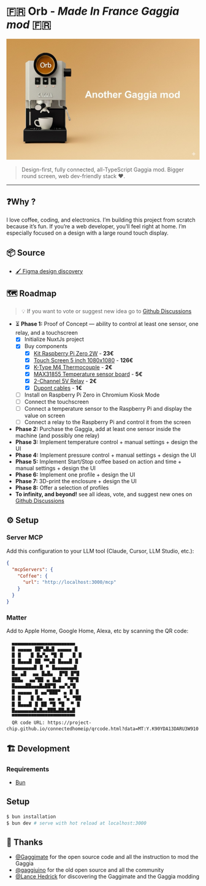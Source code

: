 # 🇫🇷 Orb - _Made In France Gaggia mod_ 🇫🇷
![image](orb.jpg)
> Design-first, fully connected, all-TypeScript Gaggia mod. Bigger round screen, web dev-friendly stack ❤️.
---

## ❓Why ?
I love coffee, coding, and electronics. I’m building this project from scratch because it’s fun. If you’re a web 
developer, you’ll feel right at home. I’m especially focused on a design with a large round touch display.

## 📦 Source
- [🖌️ Figma design discovery](https://www.figma.com/design/AHiLtSJ49nn0VO5oZbc940/Nuxt-UI-v3-•-Official-Design-Kit-•-Free--Community-?node-id=3523-8815&p=f&t=C1Ur5FfJ0Jg08B5x-0)

## 🗺️ Roadmap
> 💡 If you want to vote or suggest new idea go to [Github Discussions](https://github.com/moifort/orb/discussions/categories/ideas)
> 
- ⏳ **Phase 1:** Proof of Concept — ability to control at least one sensor, one relay, and a touchscreen
    - [x] Initialize NuxtJs project
    - [x] Buy components
        - [x] [Kit Raspberry Pi Zero 2W](https://fr.aliexpress.com/item/1005008267755917.html?spm=a2g0o.order_list.order_list_main.10.58785e5bD7hSzg&gatewayAdapt=glo2fra) - **23€**
        - [x] [Touch Screen 5 inch 1080x1080](https://fr.aliexpress.com/item/1005005498872449.html?spm=a2g0o.order_list.order_list_main.30.58785e5bD7hSzg&gatewayAdapt=glo2fra) - **126€**
        - [x] [K-Type M4 Thermocouple](https://fr.aliexpress.com/item/1005005496786289.html?spm=a2g0o.order_list.order_list_main.15.58785e5bD7hSzg&gatewayAdapt=glo2fra) - **2€**
        - [x] [MAX31855 Temperature sensor board](https://fr.aliexpress.com/item/1005005008373588.html?businessType=ProductDetail&srcSns=sns_Copy&spreadType=socialShare&bizType=ProductDetail&social_params=60912297260&aff_fcid=95a1e04e32ac448ea27c9f69c721219f-1757278656595-05401-_EuEbJO4&tt=CPS_NORMAL&aff_fsk=_EuEbJO4&aff_platform=shareComponent-detail&sk=_EuEbJO4&aff_trace_key=95a1e04e32ac448ea27c9f69c721219f-1757278656595-05401-_EuEbJO4&shareId=60912297260&businessType=ProductDetail&platform=AE&terminal_id=4f4c5c4072c3433a89a03e4f7aaeeab8&gatewayAdapt=glo2fra) - **5€**
        - [x] [2-Channel 5V Relay](https://fr.aliexpress.com/item/1005001903120199.html?spm=a2g0o.order_list.order_list_main.20.58785e5bD7hSzg&gatewayAdapt=glo2fra) - **2€**
        - [x] [Dupont cables](https://fr.aliexpress.com/item/1005005501503609.html?spm=a2g0o.order_list.order_list_main.25.58785e5bD7hSzg&gatewayAdapt=glo2fra) - **1€**
    - [ ] Install on Raspberry Pi Zero in Chromium Kiosk Mode
    - [ ] Connect the touchscreen
    - [ ] Connect a temperature sensor to the Raspberry Pi and display the value on screen
    - [ ] Connect a relay to the Raspberry Pi and control it from the screen

- **Phase 2:** Purchase the Gaggia, add at least one sensor inside the machine (and possibly one relay)
- **Phase 3:** Implement temperature control + manual settings + design the UI
- **Phase 4:** Implement pressure control + manual settings + design the UI
- **Phase 5:** Implement Start/Stop coffee based on action and time + manual settings + design the UI
- **Phase 6:** Implement one profile + design the UI
- **Phase 7:** 3D-print the enclosure + design the UI
- **Phase 8:** Offer a selection of profiles
- **To infinity, and beyond!** see all ideas, vote, and suggest new ones on [Github Discussions](https://github.com/moifort/orb/discussions/categories/ideas)

## ⚙️ Setup
### Server MCP
Add this configuration to your LLM tool (Claude, Cursor, LLM Studio, etc.):
```json
{
  "mcpServers": {
    "Coffee": {
      "url": "http://localhost:3000/mcp"
    }
  }
}
```

### Matter
Add to Apple Home, Google Home, Alexa, etc by scanning the QR code:

```log
  ▄▄▄▄▄▄▄▄▄▄▄▄▄▄▄▄▄▄▄▄▄▄▄
  █⠀▄▄▄▄▄⠀██▀▄█▄█⠀▄▄▄▄▄⠀█
  █⠀█⠀⠀⠀█⠀█▄▀▄⠀▀█⠀█⠀⠀⠀█⠀█
  █⠀█▄▄▄█⠀██⠀▀▀▄█⠀█▄▄▄█⠀█
  █▄▄▄▄▄▄▄█⠀█⠀▀⠀█▄▄▄▄▄▄▄█
  █▄⠀▄█⠀⠀▄▄⠀█▄█▄⠀⠀█▀█⠀█▀█
  ███▄⠀⠀▄▄▀██⠀▄⠀█▄█⠀⠀▀█▀█
  █▄▄▄▄██▄▄▄█▄██▀█⠀▄▄▀▄▀█
  █⠀▄▄▄▄▄⠀█⠀▄▄▀███▀⠀▄⠀█⠀█
  █⠀█⠀⠀⠀█⠀█▄⠀⠀▄▄⠀▄⠀▀▄⠀▀██
  █⠀█▄▄▄█⠀█⠀██⠀▀█⠀▀█⠀⠀▀⠀█
  █▄▄▄▄▄▄▄█▄█▄▄███▄██▄█▄█
  ▀▀▀▀▀▀▀▀▀▀▀▀▀▀▀▀▀▀▀▀▀▀▀
  QR code URL: https://project-chip.github.io/connectedhomeip/qrcode.html?data=MT:Y.K90YDA13DARU3W910
```

## 🏗️ Development
### Requirements

- [Bun](https://bun.sh/)

##  Setup

```bash
$ bun installation
$ bun dev # serve with hot reload at localhost:3000  
```

## 🙇 Thanks
- [@Gaggimate](https://github.com/jniebuhr/gaggimate) for the open source code and all the instruction to mod the Gaggia
- [@gaggiuino](https://github.com/Zer0-bit/gaggiuino) for the old open source and all the community
- [@Lance Hedrick](https://www.youtube.com/@LanceHedrick) for discovering the Gaggimate and the Gaggia modding

